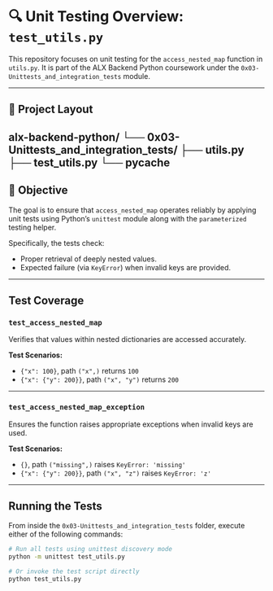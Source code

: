 # 🔍 Unit Testing Overview: `test_utils.py`

This repository focuses on unit testing for the `access_nested_map` function in `utils.py`. It is part of the ALX Backend Python coursework under the `0x03-Unittests_and_integration_tests` module.

---

## 📂 Project Layout

alx-backend-python/
└── 0x03-Unittests_and_integration_tests/
    ├── utils.py
    ├── test_utils.py
    └── __pycache__
---

## 🧠 Objective

The goal is to ensure that `access_nested_map` operates reliably by applying unit tests using Python’s `unittest` module along with the `parameterized` testing helper.

Specifically, the tests check:
- Proper retrieval of deeply nested values.
- Expected failure (via `KeyError`) when invalid keys are provided.

---

##  Test Coverage

### `test_access_nested_map`
Verifies that values within nested dictionaries are accessed accurately.

**Test Scenarios:**
- `{"x": 100}`, path `("x",)` returns `100`
- `{"x": {"y": 200}}`, path `("x", "y")` returns `200`

---

### `test_access_nested_map_exception`
Ensures the function raises appropriate exceptions when invalid keys are used.

**Test Scenarios:**
- `{}`, path `("missing",)` raises `KeyError: 'missing'`
- `{"x": {"y": 200}}`, path `("x", "z")` raises `KeyError: 'z'`

---

##  Running the Tests

From inside the `0x03-Unittests_and_integration_tests` folder, execute either of the following commands:

```bash
# Run all tests using unittest discovery mode
python -m unittest test_utils.py

# Or invoke the test script directly
python test_utils.py
